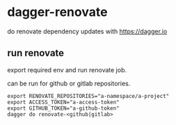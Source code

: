 # dagger-renovate

do renovate dependency updates with https://dagger.io

## run renovate

export required env and run renovate job.

can be run for github or gitlab repositories.

``` shell
export RENOVATE_REPOSITORIES="a-namespace/a-project"
export ACCESS_TOKEN="a-access-token"
export GITHUB_TOKEN="a-github-token"
dagger do renovate-<github|gitlab>
```

